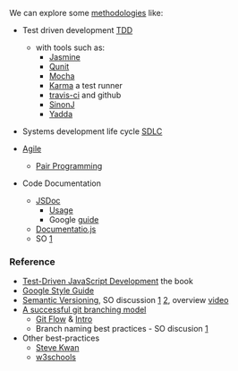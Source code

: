 We can explore some [methodologies](https://en.wikipedia.org/wiki/Software_development_process) like:
* Test driven development [TDD](https://en.wikipedia.org/wiki/Test-driven_development)
  * with tools such as:
    * [Jasmine](https://jasmine.github.io/) 
    * [Qunit](http://qunitjs.com/) 
    * [Mocha](http://mochajs.org/)
    * [Karma](http://karma-runner.github.io/0.13/index.html) a test runner
    * [travis-ci](https://travis-ci.org/) and github
    * [SinonJ](http://sinonjs.org/)
    * [Yadda](https://github.com/acuminous/yadda)
* Systems development life cycle [SDLC](https://en.wikipedia.org/wiki/Systems_development_life_cycle)
* [Agile](https://en.wikipedia.org/wiki/Agile_software_development)
  * [Pair Programming](https://github.com/Tacoma-JS/BestPractices/blob/master/pair_programming_notes.md) 

* Code Documentation
  * [JSDoc](https://github.com/jsdoc3/jsdoc)
    * [Usage](http://usejsdoc.org/)
    * Google [guide](https://google.github.io/styleguide/javascriptguide.xml?showone=Comments#Comments)
  * [Documentatio.js](http://documentation.js.org/)
  * SO [1](http://stackoverflow.com/questions/27334309/ecmascript-6-documentation-generators)

### Reference
* [Test-Driven JavaScript Development](http://it-ebooks.info/book/2134/) the book
* [Google Style Guide](http://google-styleguide.googlecode.com/svn/trunk/javascriptguide.xml)
* [Semantic Versioning](http://semver.org/), SO discussion [1](http://stackoverflow.com/questions/273695/git-branch-naming-best-practices) [2](http://stackoverflow.com/questions/2006265/is-there-a-standard-naming-convention-for-git-tags), overview [video](https://drupalize.me/videos/semantic-versioning)
* [A successful git branching model](http://nvie.com/posts/a-successful-git-branching-model/)
  * [Git Flow](https://github.com/nvie/gitflow/tree/master) &  [Intro](http://jeffkreeftmeijer.com/2010/why-arent-you-using-git-flow/)
  * Branch naming best practices - SO discusion [1](http://stackoverflow.com/questions/273695/git-branch-naming-best-practices)
* Other best-practices
  * [Steve Kwan](https://github.com/stevekwan/best-practices/blob/master/javascript/best-practices.md)
  * [w3schools](http://www.w3schools.com/js/js_best_practices.asp)


